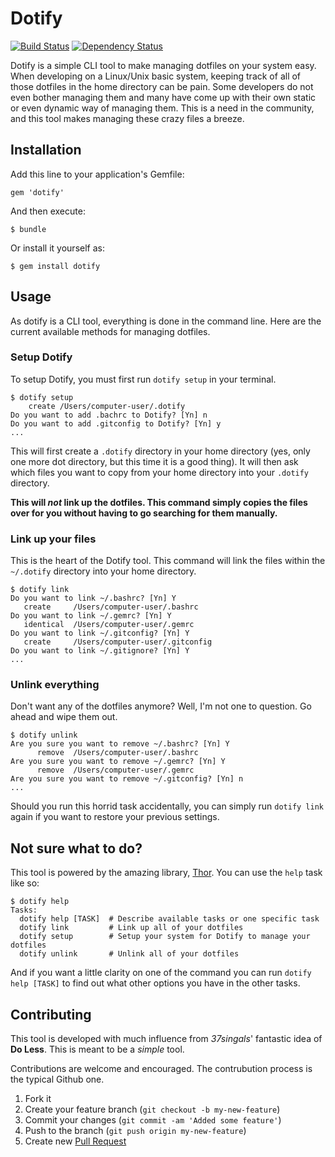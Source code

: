 # Dotify

[![Build Status](https://secure.travis-ci.org/mattdbridges/dotify.png)](http://travis-ci.org/mattdbridges/dotify) [![Dependency Status](https://gemnasium.com/mattdbridges/dotify.png)](https://gemnasium.com/mattdbridges/dotify)

Dotify is a simple CLI tool to make managing dotfiles on your system easy. When developing on a Linux/Unix basic system, keeping track of all of those dotfiles in the home directory can be pain. Some developers do not even bother managing them and many have come up with their own static or even dynamic way of managing them. This is a need in the community, and this tool makes managing these crazy files a breeze.

## Installation

Add this line to your application's Gemfile:

    gem 'dotify'

And then execute:

    $ bundle

Or install it yourself as:

    $ gem install dotify

## Usage

As dotify is a CLI tool, everything is done in the command line. Here are the current available methods for managing dotfiles.

### Setup Dotify

To setup Dotify, you must first run `dotify setup` in your terminal.

    $ dotify setup
        create /Users/computer-user/.dotify
    Do you want to add .bachrc to Dotify? [Yn] n
    Do you want to add .gitconfig to Dotify? [Yn] y
    ...

This will first create a `.dotify` directory in your home directory (yes, only one more dot directory, but this time it is a good thing). It will then ask which files you want to copy from your home directory into your `.dotify` directory. 

**This will *not* link up the dotfiles. This command simply copies the files over for you without having to go searching for them manually.**

### Link up your files

This is the heart of the Dotify tool. This command will link the files within the `~/.dotify` directory into your home directory.

    $ dotify link
    Do you want to link ~/.bashrc? [Yn] Y
       create     /Users/computer-user/.bashrc
    Do you want to link ~/.gemrc? [Yn] Y
       identical  /Users/computer-user/.gemrc
    Do you want to link ~/.gitconfig? [Yn] Y
       create     /Users/computer-user/.gitconfig
    Do you want to link ~/.gitignore? [Yn] Y
    ...

### Unlink everything

Don't want any of the dotfiles anymore? Well, I'm not one to question. Go ahead and wipe them out.

    $ dotify unlink
    Are you sure you want to remove ~/.bashrc? [Yn] Y
          remove  /Users/computer-user/.bashrc
    Are you sure you want to remove ~/.gemrc? [Yn] Y
          remove  /Users/computer-user/.gemrc
    Are you sure you want to remove ~/.gitconfig? [Yn] n
    ...

Should you run this horrid task accidentally, you can simply run `dotify link` again if you want to restore your previous settings.

## Not sure what to do?

This tool is powered by the amazing library, [Thor](http://whatisthor.com/). You can use the `help` task like so:

    $ dotify help
    Tasks:
      dotify help [TASK]  # Describe available tasks or one specific task
      dotify link         # Link up all of your dotfiles
      dotify setup        # Setup your system for Dotify to manage your dotfiles
      dotify unlink       # Unlink all of your dotfiles

And if you want a little clarity on one of the command you can run `dotify help [TASK]` to find out what other options you have in the other tasks.

## Contributing

This tool is developed with much influence from *37singals*' fantastic idea of **Do Less**. This is meant to be a *simple* tool. 

Contributions are welcome and encouraged. The contrubution process is the typical Github one.

1. Fork it
2. Create your feature branch (`git checkout -b my-new-feature`)
3. Commit your changes (`git commit -am 'Added some feature'`)
4. Push to the branch (`git push origin my-new-feature`)
5. Create new [Pull Request](https://github.com/mattdbridges/dotify/pull/new/master)
